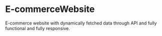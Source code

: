 # E-commerceWebsite
E-commerce website with dynamically fetched data through API and fully functional and fully responsive.
